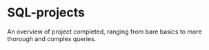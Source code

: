 # SQL-projects
An overview of project completed, ranging from bare basics to more thorough and complex queries.
